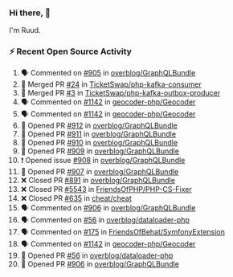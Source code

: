 ### Hi there, 👋

I'm Ruud.
 
### :zap: Recent Open Source Activity

<!--START_SECTION:activity-->
1. 🗣 Commented on [#905](https://github.com/overblog/GraphQLBundle/issues/905) in [overblog/GraphQLBundle](https://github.com/overblog/GraphQLBundle)
2. 🎉 Merged PR [#24](https://github.com/TicketSwap/php-kafka-consumer/pull/24) in [TicketSwap/php-kafka-consumer](https://github.com/TicketSwap/php-kafka-consumer)
3. 🎉 Merged PR [#3](https://github.com/TicketSwap/php-kafka-outbox-producer/pull/3) in [TicketSwap/php-kafka-outbox-producer](https://github.com/TicketSwap/php-kafka-outbox-producer)
4. 🗣 Commented on [#1142](https://github.com/geocoder-php/Geocoder/issues/1142) in [geocoder-php/Geocoder](https://github.com/geocoder-php/Geocoder)
5. 🗣 Commented on [#1142](https://github.com/geocoder-php/Geocoder/issues/1142) in [geocoder-php/Geocoder](https://github.com/geocoder-php/Geocoder)
6. 💪 Opened PR [#912](https://github.com/overblog/GraphQLBundle/pull/912) in [overblog/GraphQLBundle](https://github.com/overblog/GraphQLBundle)
7. 💪 Opened PR [#911](https://github.com/overblog/GraphQLBundle/pull/911) in [overblog/GraphQLBundle](https://github.com/overblog/GraphQLBundle)
8. 💪 Opened PR [#910](https://github.com/overblog/GraphQLBundle/pull/910) in [overblog/GraphQLBundle](https://github.com/overblog/GraphQLBundle)
9. 💪 Opened PR [#909](https://github.com/overblog/GraphQLBundle/pull/909) in [overblog/GraphQLBundle](https://github.com/overblog/GraphQLBundle)
10. ❗️ Opened issue [#908](https://github.com/overblog/GraphQLBundle/issues/908) in [overblog/GraphQLBundle](https://github.com/overblog/GraphQLBundle)
11. 💪 Opened PR [#907](https://github.com/overblog/GraphQLBundle/pull/907) in [overblog/GraphQLBundle](https://github.com/overblog/GraphQLBundle)
12. ❌ Closed PR [#891](https://github.com/overblog/GraphQLBundle/pull/891) in [overblog/GraphQLBundle](https://github.com/overblog/GraphQLBundle)
13. ❌ Closed PR [#5543](https://github.com/FriendsOfPHP/PHP-CS-Fixer/pull/5543) in [FriendsOfPHP/PHP-CS-Fixer](https://github.com/FriendsOfPHP/PHP-CS-Fixer)
14. ❌ Closed PR [#635](https://github.com/cheat/cheat/pull/635) in [cheat/cheat](https://github.com/cheat/cheat)
15. 🗣 Commented on [#906](https://github.com/overblog/GraphQLBundle/issues/906) in [overblog/GraphQLBundle](https://github.com/overblog/GraphQLBundle)
16. 🗣 Commented on [#56](https://github.com/overblog/dataloader-php/issues/56) in [overblog/dataloader-php](https://github.com/overblog/dataloader-php)
17. 🗣 Commented on [#175](https://github.com/FriendsOfBehat/SymfonyExtension/issues/175) in [FriendsOfBehat/SymfonyExtension](https://github.com/FriendsOfBehat/SymfonyExtension)
18. 🗣 Commented on [#1142](https://github.com/geocoder-php/Geocoder/issues/1142) in [geocoder-php/Geocoder](https://github.com/geocoder-php/Geocoder)
19. 💪 Opened PR [#56](https://github.com/overblog/dataloader-php/pull/56) in [overblog/dataloader-php](https://github.com/overblog/dataloader-php)
20. 💪 Opened PR [#906](https://github.com/overblog/GraphQLBundle/pull/906) in [overblog/GraphQLBundle](https://github.com/overblog/GraphQLBundle)
<!--END_SECTION:activity-->
